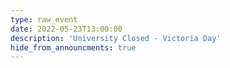 ```yaml
---
type: raw_event
date: 2022-05-23T13:00:00
description: 'University Closed - Victoria Day'
hide_from_announcments: true
---
```

